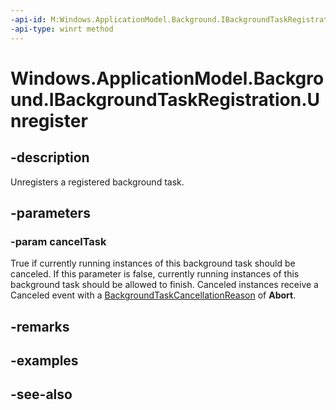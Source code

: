 ----api-id: M:Windows.ApplicationModel.Background.IBackgroundTaskRegistration.Unregister(System.Boolean)
-api-type: winrt method
---<!-- Method syntaxpublic void Unregister(System.Boolean cancelTask)--># Windows.ApplicationModel.Background.IBackgroundTaskRegistration.Unregister## -description<!--{annotation author="carolbuc" time="8/4/2011 4:11:46 PM"}What happens if you call Unregister more than once?-->Unregisters a registered background task.## -parameters### -param cancelTaskTrue if currently running instances of this background task should be canceled. If this parameter is false, currently running instances of this background task should be allowed to finish. Canceled instances receive a Canceled event with a [BackgroundTaskCancellationReason](backgroundtaskcancellationreason.md) of **Abort**.## -remarks## -examples## -see-also